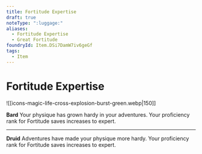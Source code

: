 ```yaml
---
title: Fortitude Expertise
draft: true
noteType: ":luggage:"
aliases:
  - Fortitude Expertise
  - Great Fortitude
foundryId: Item.DSi7DamW7iv6geGf
tags:
  - Item
---
```


# Fortitude Expertise
![[icons-magic-life-cross-explosion-burst-green.webp|150]]

**Bard** Your physique has grown hardy in your adventures. Your proficiency rank for Fortitude saves increases to expert.

* * *

**Druid** Adventures have made your physique more hardy. Your proficiency rank for Fortitude saves increases to expert.
